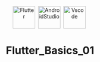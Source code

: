 <div id="header" align="center">
<img src="https://cdn-images-1.medium.com/max/1200/1*5-aoK8IBmXve5whBQM90GA.png" title="Flutter" alt="Flutter" width="60" height="60"/>&nbsp;
 <img src="https://upload.wikimedia.org/wikipedia/commons/thumb/9/95/Android_Studio_Icon_3.6.svg/1900px-Android_Studio_Icon_3.6.svg.png" title=" AndroidStudio" alt="AndroidStudio" width="60" height="60"/>&nbsp;
<img src="https://w7.pngwing.com/pngs/26/933/png-transparent-microsoft-visual-studio-code-alt-macos-bigsur-icon-thumbnail.png](https://w1.pngwing.com/pngs/356/9/png-transparent-javascript-logo-visual-studio-code-microsoft-visual-studio-atom-text-editor-sublime-text-brackets-github-thumbnail.png](https://w1.pngwing.com/pngs/356/9/png-transparent-javascript-logo-visual-studio-code-microsoft-visual-studio-atom-text-editor-sublime-text-brackets-github-thumbnail.png" title="VScode" alt="Vscode" width="60" height="60"/>&nbsp;

# Flutter_Basics_01
 
  </div>
